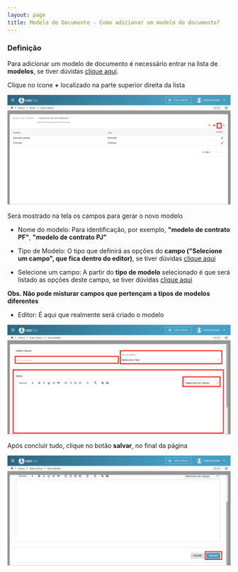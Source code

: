 ```yaml
---
layout: page
title: Modelo de Documento - Como adicionar um modelo de documento?
---
```


### Definição

Para adicionar um modelo de documento é necessário entrar na lista de **modelos**, se tiver dúvidas [clique aqui](/pages/modelo-documento/como-pesquisar-um-modelo).

Clique no ícone **+** localizado na parte superior direita da lista

<p align="center">
  <img alt="lista de clínicas" src="/pages/modelo-documento/adicionar-modelo/adicionar_novo_modelo.png" width="800">
</p>

Será mostrado na tela os campos para gerar o novo modelo

- Nome do modelo: Para identificação, por exemplo, **"modelo de contrato PF"**, **"modelo de contrato PJ"**

-  Tipo de Modelo: O tipo que definirá as opções do **campo ("Selecione um campo", que fica dentro do editor)**, se tiver dúvidas [clique aqui](/pages/modelo-documento/tipos-de-modelo)

- Selecione um campo: A partir do **tipo de modelo** selecionado é que será listado as opções deste campo, se tiver dúvidas [clique aqui](/pages/modelo-documento/campos-modelo)

**Obs. Não pode misturar campos que pertençam a tipos de modelos diferentes**

- Editor: É aqui que realmente será criado o modelo

<p align="center">
  <img alt="Tipos de agendamento" src="/pages/modelo-documento/adicionar-modelo/campos_modelo.png" width="800">
</p>

Após concluir tudo, clique no botão **salvar**, no final da página

<p align="center">
  <img alt="Tipos de agendamento" src="/pages/modelo-documento/adicionar-modelo/salvar_modelo.png" width="800">
</p>